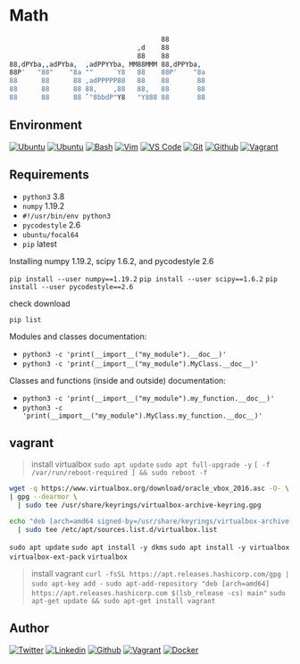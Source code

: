 # Math

```bash
                                      88
                                ,d    88
                                88    88
88,dPYba,,adPYba,  ,adPPYYba, MM88MMM 88,dPPYba,
88P'   "88"    "8a ""     `Y8   88    88P'    "8a
88      88      88 ,adPPPPP88   88    88       88
88      88      88 88,    ,88   88,   88       88
88      88      88 `"8bbdP"Y8   "Y888 88       88
```

## Environment

[![Ubuntu](https://img.shields.io/static/v1?label=&message=Ubuntu&color=E95420&logo=Ubuntu&logoColor=E95420&labelColor=2F333A)](https://ubuntu.com/)<!-- ubuntu -->
[![Ubuntu](https://img.shields.io/static/v1?label=&message=Kali%20Linux&color=557C94&logo=Kali%20Linux&logoColor=557C94&labelColor=2F333A)](https://www.kali.org/)<!-- kali linux -->
[![Bash](https://img.shields.io/static/v1?label=&message=GNU%20Bash&color=4EAA25&logo=GNU%20Bash&logoColor=4EAA25&labelColor=2F333A)](https://www.gnu.org/software/bash/)<!-- bash -->
[![Vim](https://img.shields.io/static/v1?label=&message=Vim&color=019733&logo=Vim&logoColor=019733&labelColor=2F333A)](https://www.vim.org/)<!-- vim -->
[![VS Code](https://img.shields.io/static/v1?label=&message=Visual%20Studio%20Code&color=007ACC&logo=Visual%20Studio%20Code&logoColor=007ACC&labelColor=2F333A)](https://code.visualstudio.com/)<!-- vs code -->
[![Git](https://img.shields.io/static/v1?label=&message=Git&color=F05032&logo=Git&logoColor=F05032&labelColor=2F333A)](https://git-scm.com/)<!-- git -->
[![Github](https://img.shields.io/static/v1?label=&message=GitHub&color=181717&logo=GitHub&logoColor=f2f2f2&labelColor=2F333A)](https://github.com)<!-- github -->
[![Vagrant](https://img.shields.io/static/v1?label=&message=Vagrant&color=1868F2&logo=vagrant&labelColor=2F333A)](https://app.vagrantup.com/)<!-- vagrant -->

## Requirements

- `python3` 3.8
- `numpy` 1.19.2
- `#!/usr/bin/env python3`
- `pycodestyle` 2.6
- `ubuntu/focal64`
- `pip` latest

Installing numpy 1.19.2, scipy 1.6.2, and pycodestyle 2.6

`pip install --user numpy==1.19.2`
`pip install --user scipy==1.6.2`
`pip install --user pycodestyle==2.6`

check download

`pip list`

Modules and classes documentation:

- `python3 -c 'print(__import__("my_module").__doc__)'`
- `python3 -c 'print(__import__("my_module").MyClass.__doc__)'`

Classes and functions (inside and outside) documentation:

- `python3 -c 'print(__import__("my_module").my_function.__doc__)'`
- `python3 -c 'print(__import__("my_module").MyClass.my_function.__doc__)'`

## vagrant

> install virtualbox
`sudo apt update`
`sudo apt full-upgrade -y`
`[ -f /var/run/reboot-required ] && sudo reboot -f`

```bash
wget -q https://www.virtualbox.org/download/oracle_vbox_2016.asc -O- \
| gpg --dearmor \
  | sudo tee /usr/share/keyrings/virtualbox-archive-keyring.gpg
```

```bash
echo "deb [arch=amd64 signed-by=/usr/share/keyrings/virtualbox-archive-keyring.gpg] http://download.virtualbox.org/virtualbox/debian buster contrib" \
  | sudo tee /etc/apt/sources.list.d/virtualbox.list
```

`sudo apt update`
`sudo apt install -y dkms`
`sudo apt install -y virtualbox virtualbox-ext-pack`
`virtualbox`

> install vagrant
`curl -fsSL https://apt.releases.hashicorp.com/gpg | sudo apt-key add -`
`sudo apt-add-repository "deb [arch=amd64] https://apt.releases.hashicorp.com $(lsb_release -cs) main"`
`sudo apt-get update && sudo apt-get install vagrant`

## Author
<!-- twitter -->
[![Twitter](https://img.shields.io/twitter/follow/ralex_uy?style=social)](https://twitter.com/ralex_uy) <!-- linkedin --> [![Linkedin](https://img.shields.io/badge/LinkedIn-+23K-blue?style=social&logo=linkedin)](https://www.linkedin.com/in/ronald-rivero/) <!-- github --> [![Github](https://img.shields.io/github/followers/ralexrivero?style=social)](https://github.com/ralexrivero/) <!-- vagrant --> [![Vagrant](https://img.shields.io/static/v1?label=&message=Vagrant%20Profile&color=1868F2&logo=vagrant&labelColor=2F333A)](https://app.vagrantup.com/ralexrivero) <!-- docker --> [![Docker](https://img.shields.io/static/v1?label=&message=Docker%20Profile&color=2496ED&logo=Docker&labelColor=2F333A)](https://hub.docker.com/u/ralexrivero)
